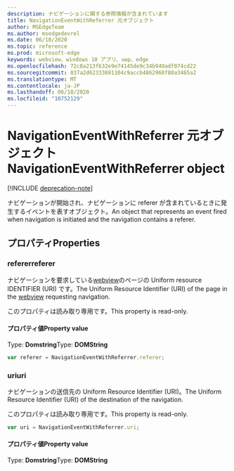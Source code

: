 ```yaml
---
description: ナビゲーションに関する参照情報が含まれています
title: NavigationEventWithReferrer 元オブジェクト
author: MSEdgeTeam
ms.author: msedgedevrel
ms.date: 06/10/2020
ms.topic: reference
ms.prod: microsoft-edge
keywords: webview、windows 10 アプリ、uwp、edge
ms.openlocfilehash: 72c8a213f632e9e74145de9c34b949adf074cd22
ms.sourcegitcommit: 037a2d62333691104c9accb4862968f80a3465a2
ms.translationtype: MT
ms.contentlocale: ja-JP
ms.lasthandoff: 06/18/2020
ms.locfileid: "10752129"
---
```

# <span data-ttu-id="b107b-104">NavigationEventWithReferrer 元オブジェクト</span><span class="sxs-lookup"><span data-stu-id="b107b-104">NavigationEventWithReferrer object</span></span>  

[!INCLUDE [deprecation-note](../includes/deprecation-note.md)]  

<span data-ttu-id="b107b-105">ナビゲーションが開始され、ナビゲーションに referer が含まれているときに発生するイベントを表すオブジェクト。</span><span class="sxs-lookup"><span data-stu-id="b107b-105">An object that represents an event fired when navigation is initiated and the navigation contains a referer.</span></span>  

## <span data-ttu-id="b107b-106">プロパティ</span><span class="sxs-lookup"><span data-stu-id="b107b-106">Properties</span></span>  

### <span data-ttu-id="b107b-107">referer</span><span class="sxs-lookup"><span data-stu-id="b107b-107">referer</span></span>

<span data-ttu-id="b107b-108">ナビゲーションを要求している[webview](../webview.md)のページの Uniform resource IDENTIFIER (URI) です。</span><span class="sxs-lookup"><span data-stu-id="b107b-108">The Uniform Resource Identifier (URI) of the page in the [webview](../webview.md) requesting navigation.</span></span>  

<span data-ttu-id="b107b-109">このプロパティは読み取り専用です。</span><span class="sxs-lookup"><span data-stu-id="b107b-109">This property is read-only.</span></span>  

#### <span data-ttu-id="b107b-110">プロパティ値</span><span class="sxs-lookup"><span data-stu-id="b107b-110">Property value</span></span>  

<span data-ttu-id="b107b-111">Type: **Domstring**</span><span class="sxs-lookup"><span data-stu-id="b107b-111">Type: **DOMString**</span></span>  

```javascript
var referer = NavigationEventWithReferrer.referer;
```  

### <span data-ttu-id="b107b-112">uri</span><span class="sxs-lookup"><span data-stu-id="b107b-112">uri</span></span>  

<span data-ttu-id="b107b-113">ナビゲーションの送信先の Uniform Resource Identifier (URI)。</span><span class="sxs-lookup"><span data-stu-id="b107b-113">The Uniform Resource Identifier (URI) of the destination of the navigation.</span></span>  

<span data-ttu-id="b107b-114">このプロパティは読み取り専用です。</span><span class="sxs-lookup"><span data-stu-id="b107b-114">This property is read-only.</span></span>  

```javascript
var uri = NavigationEventWithReferrer.uri;
```  

#### <span data-ttu-id="b107b-115">プロパティ値</span><span class="sxs-lookup"><span data-stu-id="b107b-115">Property value</span></span>  

<span data-ttu-id="b107b-116">Type: **Domstring**</span><span class="sxs-lookup"><span data-stu-id="b107b-116">Type: **DOMString**</span></span>  
